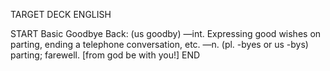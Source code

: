 TARGET DECK
ENGLISH

START
Basic
Goodbye
Back: (us goodby) —int. Expressing good wishes on parting, ending a telephone conversation, etc. —n. (pl. -byes or us -bys) parting; farewell. [from god be with you!]
END
